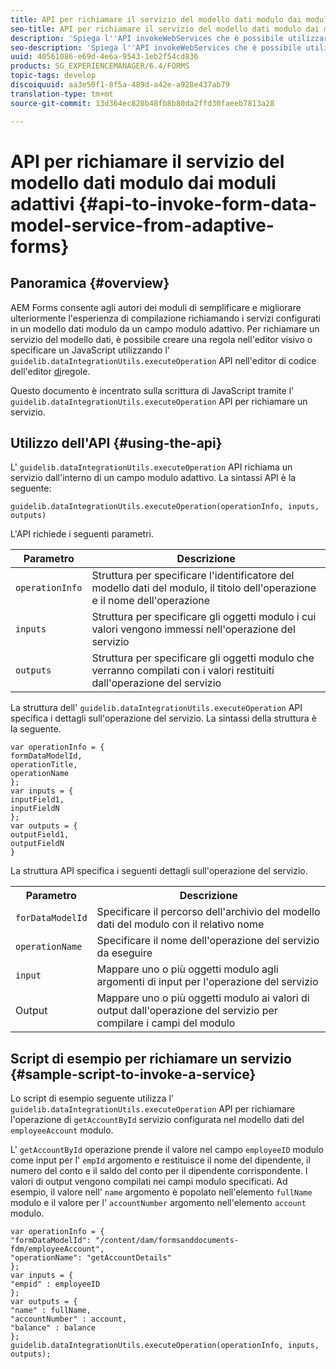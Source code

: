 ```yaml
---
title: API per richiamare il servizio del modello dati modulo dai moduli adattivi
seo-title: API per richiamare il servizio del modello dati modulo dai moduli adattivi
description: 'Spiega l''API invokeWebServices che è possibile utilizzare per richiamare i servizi Web scritti in WSDL da un campo modulo adattivo. '
seo-description: 'Spiega l''API invokeWebServices che è possibile utilizzare per richiamare i servizi Web scritti in WSDL da un campo modulo adattivo. '
uuid: 40561086-e69d-4e6a-9543-1eb2f54cd836
products: SG_EXPERIENCEMANAGER/6.4/FORMS
topic-tags: develop
discoiquuid: aa3e50f1-8f5a-489d-a42e-a928e437ab79
translation-type: tm+mt
source-git-commit: 13d364ec820b48fb8b80da2ffd30faeeb7813a28

---
```



# API per richiamare il servizio del modello dati modulo dai moduli adattivi {#api-to-invoke-form-data-model-service-from-adaptive-forms}

## Panoramica {#overview}

AEM Forms consente agli autori dei moduli di semplificare e migliorare ulteriormente l&#39;esperienza di compilazione richiamando i servizi configurati in un modello dati modulo da un campo modulo adattivo. Per richiamare un servizio del modello dati, è possibile creare una regola nell&#39;editor visivo o specificare un JavaScript utilizzando l&#39; `guidelib.dataIntegrationUtils.executeOperation` API nell&#39;editor di codice dell&#39;editor [di](/help/forms/using/rule-editor.md)regole.

Questo documento è incentrato sulla scrittura di JavaScript tramite l&#39; `guidelib.dataIntegrationUtils.executeOperation` API per richiamare un servizio.

## Utilizzo dell&#39;API {#using-the-api}

L&#39; `guidelib.dataIntegrationUtils.executeOperation` API richiama un servizio dall&#39;interno di un campo modulo adattivo. La sintassi API è la seguente:

```
guidelib.dataIntegrationUtils.executeOperation(operationInfo, inputs, outputs)
```

L&#39;API richiede i seguenti parametri.

| Parametro | Descrizione |
|---|---|
| `operationInfo` | Struttura per specificare l&#39;identificatore del modello dati del modulo, il titolo dell&#39;operazione e il nome dell&#39;operazione |
| `inputs` | Struttura per specificare gli oggetti modulo i cui valori vengono immessi nell&#39;operazione del servizio |
| `outputs` | Struttura per specificare gli oggetti modulo che verranno compilati con i valori restituiti dall&#39;operazione del servizio |

La struttura dell&#39; `guidelib.dataIntegrationUtils.executeOperation` API specifica i dettagli sull&#39;operazione del servizio. La sintassi della struttura è la seguente.

```
var operationInfo = {
formDataModelId,
operationTitle,
operationName
};
var inputs = {
inputField1,
inputFieldN
};
var outputs = {
outputField1,
outputFieldN
}
```

La struttura API specifica i seguenti dettagli sull&#39;operazione del servizio.

<table> 
 <tbody> 
  <tr> 
   <th>Parametro</th> 
   <th>Descrizione</th> 
  </tr> 
  <tr> 
   <td><code>forDataModelId</code></td> 
   <td>Specificare il percorso dell'archivio del modello dati del modulo con il relativo nome</td> 
  </tr> 
  <tr> 
   <td><code>operationName</code></td> 
   <td>Specificare il nome dell'operazione del servizio da eseguire</td> 
  </tr> 
  <tr> 
   <td><code>input</code></td> 
   <td>Mappare uno o più oggetti modulo agli argomenti di input per l'operazione del servizio</td> 
  </tr> 
  <tr> 
   <td>Output</td> 
   <td>Mappare uno o più oggetti modulo ai valori di output dall'operazione del servizio per compilare i campi del modulo<br /> </td> 
  </tr> 
 </tbody> 
</table>

## Script di esempio per richiamare un servizio {#sample-script-to-invoke-a-service}

Lo script di esempio seguente utilizza l&#39; `guidelib.dataIntegrationUtils.executeOperation` API per richiamare l&#39;operazione di `getAccountById` servizio configurata nel modello dati del `employeeAccount` modulo.

L&#39; `getAccountById` operazione prende il valore nel campo `employeeID` modulo come input per l&#39; `empId` argomento e restituisce il nome del dipendente, il numero del conto e il saldo del conto per il dipendente corrispondente. I valori di output vengono compilati nei campi modulo specificati. Ad esempio, il valore nell&#39; `name` argomento è popolato nell&#39;elemento `fullName` modulo e il valore per l&#39; `accountNumber` argomento nell&#39;elemento `account` modulo.

```
var operationInfo = {
"formDataModelId": "/content/dam/formsanddocuments-fdm/employeeAccount",
"operationName": "getAccountDetails"
};
var inputs = {
"empid" : employeeID
};
var outputs = {
"name" : fullName,
"accountNumber" : account,
"balance" : balance
};
guidelib.dataIntegrationUtils.executeOperation(operationInfo, inputs, outputs);
```

